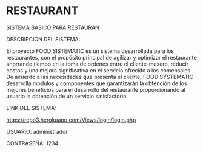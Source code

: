 # RESTAURANT
SISTEMA BASICO PARA RESTAURAN

DESCRIPCIÓN DEL SISTEMA:

El proyecto FOOD SISTEMATIC es un sistema desarrollada para los restaurantes, con el propósito principal de agilizar y optimizar el restaurante ahorrando tiempo en la toma de ordenes entre el cliente-mesero, reducir costos y una mejora significativa en el servicio ofrecido a los comensales. De acuerdo a las necesidades que presenta el cliente, FOOD SYSTEMATIC desarrolla módulos y componentes que garantizarán la obtención de los mejores beneficios para el desarrollo del restaurante proporcionando al usuario la obtención de un servicio satisfactorio.

LINK DEL SISTEMA:

https://repo3.herokuapp.com/Views/login/login.php

USUARIO: administrador

CONTRASEÑA: 1234
